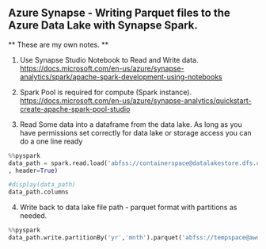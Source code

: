 ## Azure Synapse - Writing Parquet files to the Azure Data Lake with Synapse Spark.
** These are my own notes. **

1. Use Synapse Studio Notebook to Read and Write data. https://docs.microsoft.com/en-us/azure/synapse-analytics/spark/apache-spark-development-using-notebooks
2. Spark Pool is required for compute (Spark instance). https://docs.microsoft.com/en-us/azure/synapse-analytics/quickstart-create-apache-spark-pool-studio

3. Read Some data into a dataframe from the data lake. As long as you have permissions set correctly for data lake or storage access you can do a one line ready

```python
%%pyspark
data_path = spark.read.load('abfss://containerspace@datalakestore.dfs.core.windows.net/Bike-Sharing-Dataset/landing/hour.csv', format='csv'
, header=True)

#display(data_path)
data_path.columns
```

4. Write back to data lake file path - parquet format with partitions as needed.

```python
%%pyspark
data_path.write.partitionBy('yr','mnth').parquet('abfss://tempspace@awdlsstudnn.dfs.core.windows.net/Bike-Sharing-Dataset/compressed/bikesharehour.parquet', mode = 'overwrite')
```


